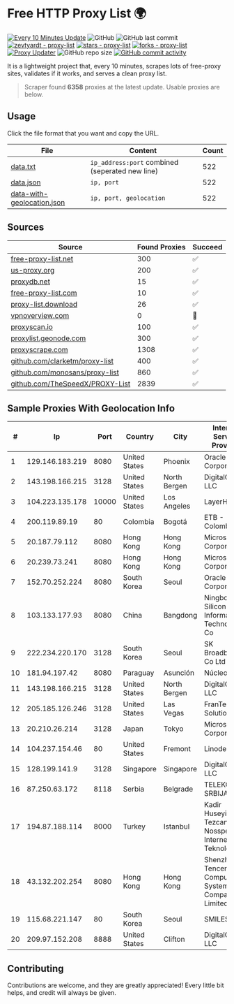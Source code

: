 
# Free HTTP Proxy List 🌍

[![Every 10 Minutes Update](https://github.com/mertguvencli/http-proxy-list/actions/workflows/main.yml/badge.svg?branch=main)](https://github.com/mertguvencli/http-proxy-list/actions/workflows/main.yml)
![GitHub](https://img.shields.io/github/license/mertguvencli/http-proxy-list)
![GitHub last commit](https://img.shields.io/github/last-commit/mertguvencli/http-proxy-list)
[![zevtyardt - proxy-list](https://img.shields.io/static/v1?label=zevtyardt&message=proxy-list&color=blue&logo=github)](https://github.com/zevtyardt/proxy-list "Go to GitHub repo")
[![stars - proxy-list](https://img.shields.io/github/stars/zevtyardt/proxy-list?style=social)](https://github.com/zevtyardt/proxy-list)
[![forks - proxy-list](https://img.shields.io/github/forks/zevtyardt/proxy-list?style=social)](https://github.com/zevtyardt/proxy-list)
[![Proxy Updater](https://github.com/zevtyardt/proxy-list/workflows/Proxy%20Updater/badge.svg)](https://github.com/zevtyardt/proxy-list/actions?query=workflow:"Proxy+Updater")
![GitHub repo size](https://img.shields.io/github/repo-size/zevtyardt/proxy-list)
[![GitHub commit activity](https://img.shields.io/github/commit-activity/m/zevtyardt/proxy-list?logo=commits)](https://github.com/zevtyardt/proxy-list/commits/main)

It is a lightweight project that, every 10 minutes, scrapes lots of free-proxy sites, validates if it works, and serves a clean proxy list.

> Scraper found **6358** proxies at the latest update. Usable proxies are below.

## Usage

Click the file format that you want and copy the URL.

|File|Content|Count|
|----|-------|-----|
|[data.txt](https://raw.githubusercontent.com/mertguvencli/http-proxy-list/main/proxy-list/data.txt)|`ip_address:port` combined (seperated new line)|522|
|[data.json](https://raw.githubusercontent.com/mertguvencli/http-proxy-list/main/proxy-list/data.json)|`ip, port`|522|
|[data-with-geolocation.json](https://raw.githubusercontent.com/mertguvencli/http-proxy-list/main/proxy-list/data-with-geolocation.json)|`ip, port, geolocation`|522|

## Sources

|Source|Found Proxies|Succeed|
|------|-------------|-------|
|[free-proxy-list.net](https://free-proxy-list.net)|300|✅|
|[us-proxy.org](https://www.us-proxy.org)|200|✅|
|[proxydb.net](http://proxydb.net)|15|✅|
|[free-proxy-list.com](https://free-proxy-list.com/?page=&port=&type%5B%5D=http&type%5B%5D=https&up_time=0&search=Search)|10|✅|
|[proxy-list.download](https://www.proxy-list.download/HTTP)|26|✅|
|[vpnoverview.com](https://vpnoverview.com/privacy/anonymous-browsing/free-proxy-servers)|0|🚫|
|[proxyscan.io](https://www.proxyscan.io)|100|✅|
|[proxylist.geonode.com](https://proxylist.geonode.com/api/proxy-list?limit=300&page=1&sort_by=lastChecked&sort_type=desc&protocols=http,https)|300|✅|
|[proxyscrape.com](https://api.proxyscrape.com/v2/?request=displayproxies&protocol=http&timeout=10000&country=all&ssl=all&anonymity=all)|1308|✅|
|[github.com/clarketm/proxy-list](https://raw.githubusercontent.com/clarketm/proxy-list/master/proxy-list-raw.txt)|400|✅|
|[github.com/monosans/proxy-list](https://raw.githubusercontent.com/monosans/proxy-list/main/proxies/http.txt)|860|✅|
|[github.com/TheSpeedX/PROXY-List](https://raw.githubusercontent.com/TheSpeedX/PROXY-List/master/http.txt)|2839|✅|


## Sample Proxies With Geolocation Info

|#|Ip|Port|Country|City|Internet Service Provider|
|-|--|----|-------|----|-------------------------|
|1|129.146.183.219|8080|United States|Phoenix|Oracle Corporation|
|2|143.198.166.215|3128|United States|North Bergen|DigitalOcean, LLC|
|3|104.223.135.178|10000|United States|Los Angeles|LayerHost|
|4|200.119.89.19|80|Colombia|Bogotá|ETB - Colombia|
|5|20.187.79.112|8080|Hong Kong|Hong Kong|Microsoft Corporation|
|6|20.239.73.241|8080|Hong Kong|Hong Kong|Microsoft Corporation|
|7|152.70.252.224|8080|South Korea|Seoul|Oracle Corporation|
|8|103.133.177.93|8080|China|Bangdong|Ningbo Silicon Cloud Information Technology Co|
|9|222.234.220.170|3128|South Korea|Seoul|SK Broadband Co Ltd|
|10|181.94.197.42|8080|Paraguay|Asunción|Núcleo S.A.|
|11|143.198.166.215|3128|United States|North Bergen|DigitalOcean, LLC|
|12|205.185.126.246|3128|United States|Las Vegas|FranTech Solutions|
|13|20.210.26.214|3128|Japan|Tokyo|Microsoft Corporation|
|14|104.237.154.46|80|United States|Fremont|Linode, LLC|
|15|128.199.141.9|3128|Singapore|Singapore|DigitalOcean, LLC|
|16|87.250.63.172|8118|Serbia|Belgrade|TELEKOM SRBIJA a.d.|
|17|194.87.188.114|8000|Turkey|Istanbul|Kadir Huseyin Tezcan Nosspeed Internet Teknolojileri|
|18|43.132.202.254|8080|Hong Kong|Hong Kong|Shenzhen Tencent Computer Systems Company Limited|
|19|115.68.221.147|80|South Korea|Seoul|SMILESERV|
|20|209.97.152.208|8888|United States|Clifton|DigitalOcean, LLC|



## Contributing

Contributions are welcome, and they are greatly appreciated! Every
little bit helps, and credit will always be given.

